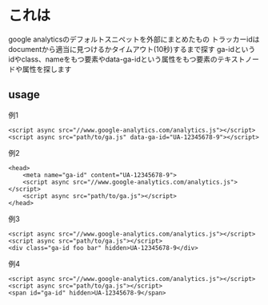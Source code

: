 # これは
google analyticsのデフォルトスニペットを外部にまとめたもの トラッカーidはdocumentから適当に見つけるかタイムアウト(10秒)するまで探す
ga-idというidやclass、nameをもつ要素やdata-ga-idという属性をもつ要素のテキストノードや属性を探します

## usage
例1
```
<script async src="//www.google-analytics.com/analytics.js"></script>
<script async src="path/to/ga.js" data-ga-id="UA-12345678-9"></script>
```

例2
```
<head>
	<meta name="ga-id" content="UA-12345678-9">
	<script async src="//www.google-analytics.com/analytics.js"></script>
	<script async src="path/to/ga.js"></script>
</head>
```

例3
```
<script async src="//www.google-analytics.com/analytics.js"></script>
<script async src="path/to/ga.js"></script>
<div class="ga-id foo bar" hidden>UA-12345678-9</div>
```

例4
```
<script async src="//www.google-analytics.com/analytics.js"></script>
<script async src="path/to/ga.js"></script>
<span id="ga-id" hidden>UA-12345678-9</span>
```
